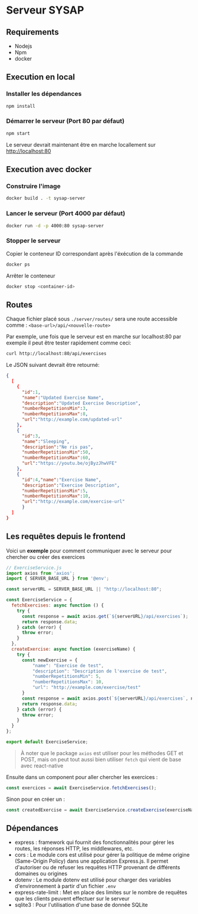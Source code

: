 # Serveur SYSAP

## Requirements

- Nodejs
- Npm
- docker

## Execution en local

### Installer les dépendances

```sh
npm install
```

### Démarrer le serveur (Port 80 par défaut)

```sh
npm start
```

Le serveur devrait maintenant être en marche locallement sur [http://localhost:80](http://localhost:80)

## Execution avec docker

### Construire l'image

```sh
docker build . -t sysap-server
```

### Lancer le serveur (Port 4000 par défaut)

```sh
docker run -d -p 4000:80 sysap-server
```

### Stopper le serveur

Copier le conteneur ID correspondant après l'éxécution de la commande

```sh
docker ps
```

Arrêter le conteneur

```sh
docker stop <container-id>
```

## Routes

Chaque fichier placé sous `./server/routes/` sera une route accessible comme :
`<base-url>/api/<nouvelle-route>`

Par exemple, une fois que le serveur est en marche sur localhost:80 par exemple il peut être tester rapidement comme ceci:

```sh
curl http://localhost:80/api/exercises
```

Le JSON suivant devrait être retourné:

```json
{
  [
    {
      "id":1,
      "name":"Updated Exercise Name",
      "description":"Updated Exercise Description",
      "numberRepetitionsMin":3,
      "numberRepetitionsMax":8,
      "url":"http://example.com/updated-url"
    },
    {
      "id":3,
      "name":"Sleeping",
      "description":"Ne ris pas",
      "numberRepetitionsMin":50,
      "numberRepetitionsMax":60,
      "url":"https://youtu.be/ojByzJhwVFE"
    },
    {
      "id":4,"name":"Exercise Name",
      "description":"Exercise Description",
      "numberRepetitionsMin":5,
      "numberRepetitionsMax":10,
      "url":"http://example.com/exercise-url"
      }
  ]
}    
```

## Les requêtes depuis le frontend

Voici un **exemple** pour comment communiquer avec le serveur pour chercher ou créer des exercices

```js
// ExerciseService.js
import axios from 'axios';
import { SERVER_BASE_URL } from '@env';

const serverURL = SERVER_BASE_URL || "http://localhost:80";

const ExerciseService = {
  fetchExercises: async function () {
    try {
      const response = await axios.get(`${serverURL}/api/exercises`);
      return response.data;
    } catch (error) {
      throw error;
    }
  },
  createExercise: async function (exerciseName) {
    try {
      const newExercise = {
          "name": "Exercise de test",
          "description": "Description de l'exercise de test",
          "numberRepetitionsMin": 5,
          "numberRepetitionsMax": 10,
          "url": "http://example.com/exercise/test"
      }
      const response = await axios.post(`${serverURL}/api/exercises`, newExercise);
      return response.data; 
    } catch (error) {
      throw error;
    }
  }
};

export default ExerciseService;
```

> À noter que le package `axios` est utiliser pour les méthodes GET et POST, mais on peut tout aussi bien utiliser `fetch` qui vient de base avec react-native

Ensuite dans un component pour aller chercher les exercices :

```jsx
const exercices = await ExerciseService.fetchExercises();
```

Sinon pour en créer un :

```jsx
const createdExercise = await ExerciseService.createExercise(exerciseName);
```

## Dépendances

- express : framework qui fournit des fonctionnalités pour gérer les routes, les réponses HTTP, les middlewares, etc.
- cors : Le module cors est utilisé pour gérer la politique de même origine (Same-Origin Policy) dans une application Express.js. Il permet d'autoriser ou de refuser les requêtes HTTP provenant de différents domaines ou origines
- dotenv : Le module dotenv est utilisé pour charger des variables d'environnement à partir d'un fichier `.env`
- express-rate-limit : Met en place des limites sur le nombre de requêtes que les clients peuvent effectuer sur le serveur
- sqlite3 : Pour l'utilisation d'une base de donnée SQLite